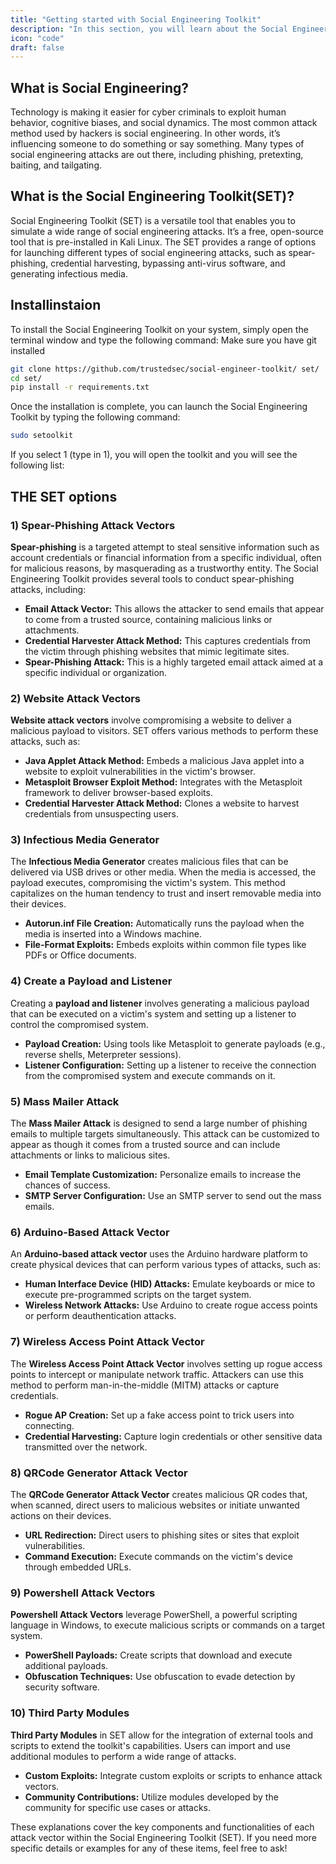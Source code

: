 ```yaml
---
title: "Getting started with Social Engineering Toolkit"
description: "In this section, you will learn about the Social Engineering Toolkit and provide a beginner’s guide to using it."
icon: "code"
draft: false
---
```


## What is Social Engineering?

Technology is making it easier for cyber criminals to exploit human behavior, cognitive biases, and social dynamics. The most common attack method used by hackers is social engineering. In other words, it’s influencing someone to do something or say something. Many types of social engineering attacks are out there, including phishing, pretexting, baiting, and tailgating.

## What is the Social Engineering Toolkit(SET)?

Social Engineering Toolkit (SET) is a versatile tool that enables you to simulate a wide range of social engineering attacks. It’s a free, open-source tool that is pre-installed in Kali Linux. The SET provides a range of options for launching different types of social engineering attacks, such as spear-phishing, credential harvesting, bypassing anti-virus software, and generating infectious media.

## Installinstaion

To install the Social Engineering Toolkit on your system, simply open the terminal window and type the following command:
Make sure you have git installed

```sh
git clone https://github.com/trustedsec/social-engineer-toolkit/ set/ 
cd set/
pip install -r requirements.txt 
```

Once the installation is complete, you can launch the Social Engineering Toolkit by typing the following command:
```sh
sudo setoolkit
```

<!-- ![set](https://i.imgur.com/JW89Qsl.png)
 -->

<blockquote class="imgur-embed-pub" lang="en" data-id="JW89Qsl" data-context="false" ><a href="//imgur.com/JW89Qsl"></a></blockquote><script async src="//s.imgur.com/min/embed.js" charset="utf-8"></script>

If you select 1 (type in 1), you will open the toolkit and you will see the following list:

<!-- ![set](https://i.imgur.com/m7Pq9vF.png) -->
<blockquote class="imgur-embed-pub" lang="en" data-id="m7Pq9vF" data-context="false" ><a href="//imgur.com/m7Pq9vF"></a></blockquote><script async src="//s.imgur.com/min/embed.js" charset="utf-8"></script>

## THE SET options

### 1) Spear-Phishing Attack Vectors
**Spear-phishing** is a targeted attempt to steal sensitive information such as account credentials or financial information from a specific individual, often for malicious reasons, by masquerading as a trustworthy entity. The Social Engineering Toolkit provides several tools to conduct spear-phishing attacks, including:

- **Email Attack Vector:** This allows the attacker to send emails that appear to come from a trusted source, containing malicious links or attachments.
- **Credential Harvester Attack Method:** This captures credentials from the victim through phishing websites that mimic legitimate sites.
- **Spear-Phishing Attack:** This is a highly targeted email attack aimed at a specific individual or organization.

### 2) Website Attack Vectors
**Website attack vectors** involve compromising a website to deliver a malicious payload to visitors. SET offers various methods to perform these attacks, such as:

- **Java Applet Attack Method:** Embeds a malicious Java applet into a website to exploit vulnerabilities in the victim's browser.
- **Metasploit Browser Exploit Method:** Integrates with the Metasploit framework to deliver browser-based exploits.
- **Credential Harvester Attack Method:** Clones a website to harvest credentials from unsuspecting users.

### 3) Infectious Media Generator
The **Infectious Media Generator** creates malicious files that can be delivered via USB drives or other media. When the media is accessed, the payload executes, compromising the victim's system. This method capitalizes on the human tendency to trust and insert removable media into their devices.

- **Autorun.inf File Creation:** Automatically runs the payload when the media is inserted into a Windows machine.
- **File-Format Exploits:** Embeds exploits within common file types like PDFs or Office documents.

### 4) Create a Payload and Listener
Creating a **payload and listener** involves generating a malicious payload that can be executed on a victim's system and setting up a listener to control the compromised system.

- **Payload Creation:** Using tools like Metasploit to generate payloads (e.g., reverse shells, Meterpreter sessions).
- **Listener Configuration:** Setting up a listener to receive the connection from the compromised system and execute commands on it.

### 5) Mass Mailer Attack
The **Mass Mailer Attack** is designed to send a large number of phishing emails to multiple targets simultaneously. This attack can be customized to appear as though it comes from a trusted source and can include attachments or links to malicious sites.

- **Email Template Customization:** Personalize emails to increase the chances of success.
- **SMTP Server Configuration:** Use an SMTP server to send out the mass emails.

### 6) Arduino-Based Attack Vector
An **Arduino-based attack vector** uses the Arduino hardware platform to create physical devices that can perform various types of attacks, such as:

- **Human Interface Device (HID) Attacks:** Emulate keyboards or mice to execute pre-programmed scripts on the target system.
- **Wireless Network Attacks:** Use Arduino to create rogue access points or perform deauthentication attacks.

### 7) Wireless Access Point Attack Vector
The **Wireless Access Point Attack Vector** involves setting up rogue access points to intercept or manipulate network traffic. Attackers can use this method to perform man-in-the-middle (MITM) attacks or capture credentials.

- **Rogue AP Creation:** Set up a fake access point to trick users into connecting.
- **Credential Harvesting:** Capture login credentials or other sensitive data transmitted over the network.

### 8) QRCode Generator Attack Vector
The **QRCode Generator Attack Vector** creates malicious QR codes that, when scanned, direct users to malicious websites or initiate unwanted actions on their devices.

- **URL Redirection:** Direct users to phishing sites or sites that exploit vulnerabilities.
- **Command Execution:** Execute commands on the victim's device through embedded URLs.

### 9) Powershell Attack Vectors
**Powershell Attack Vectors** leverage PowerShell, a powerful scripting language in Windows, to execute malicious scripts or commands on a target system.

- **PowerShell Payloads:** Create scripts that download and execute additional payloads.
- **Obfuscation Techniques:** Use obfuscation to evade detection by security software.

### 10) Third Party Modules
**Third Party Modules** in SET allow for the integration of external tools and scripts to extend the toolkit's capabilities. Users can import and use additional modules to perform a wide range of attacks.

- **Custom Exploits:** Integrate custom exploits or scripts to enhance attack vectors.
- **Community Contributions:** Utilize modules developed by the community for specific use cases or attacks.

These explanations cover the key components and functionalities of each attack vector within the Social Engineering Toolkit (SET). If you need more specific details or examples for any of these items, feel free to ask!